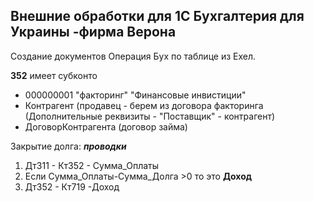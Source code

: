 ## Внешние  обработки для 1С Бухгалтерия для Украины -фирма Верона

Создание документов Операция Бух по таблице из Ехел.

**352** имеет субконто
* 000000001 "факторинг" "Финансовые инвистиции"
* Контрагент (продавец - берем из договора факторинга (Дополнительные реквизиты - "Поставщик" - контрагент)
* ДоговорКонтрагента (договор займа)

Закрытие долга: ***проводки***

1. Дт311 - Кт352 - Сумма_Оплаты
2. Если Сумма_Оплаты-Сумма_Долга >0 то это **Доход** 
3. Дт352 - Кт719 -Доход 
